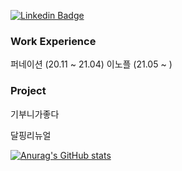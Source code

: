 [![Linkedin Badge](https://img.shields.io/badge/-LinkedIn-blue?style=flat-square&logo=Linkedin&logoColor=white&link=https://https://www.linkedin.com/in/%EB%AF%BC%EC%84%A0-%EC%86%A1-255795187/)](https://https://www.linkedin.com/in/%EB%AF%BC%EC%84%A0-%EC%86%A1-255795187/)
### Work Experience
퍼네이션 (20.11 ~ 21.04)
이노플 (21.05 ~ )

### Project
기부니가좋다

달핑리뉴얼

[![Anurag's GitHub stats](https://github-readme-stats.vercel.app/api?username=Songminseon)](https://github.com/anuraghazra/github-readme-stats)

